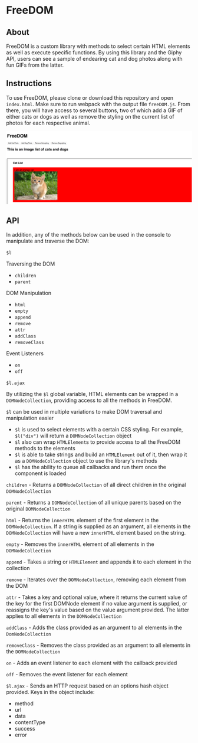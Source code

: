 # FreeDOM

## About
FreeDOM is a custom library with methods to select certain HTML elements as well as execute specific functions. By using this library and the Giphy API, users can see a sample of endearing cat and dog photos along with fun GIFs from the latter.

## Instructions
To use FreeDOM, please clone or download this repository and open `index.html`. Make sure to run webpack with the output file `freeDOM.js`. From there, you will have access to several buttons, two of which add a GIF of either cats or dogs as well as remove the styling on the current list of photos for each respective animal.

![screenshot](FreeDOM.png)

## API

In addition, any of the methods below can be used in the console to manipulate and traverse the DOM:

`$l`

Traversing the DOM

- `children`
- `parent`

DOM Manipulation

- `html`
- `empty`
- `append`
- `remove`
- `attr`
- `addClass`
- `removeClass`

Event Listeners

- `on`
- `off`

`$l.ajax`

By utilizing the `$l` global variable, HTML elements can be wrapped in a `DOMNodeCollection`, providing access to all the methods in FreeDOM.

`$l` can be used in multiple variations to make DOM traversal and manipulation easier
- `$l` is used to select elements with a certain CSS styling. For example, `$l("div")` will return a `DOMNodeCollection` object
- `$l` also can wrap `HTMLElement`s to provide access to all the FreeDOM methods to the elements
- `$l` is able to take strings and build an `HTMLElement` out of it, then wrap it as a `DOMNodeCollection` object to use the library's methods
- `$l` has the ability to queue all callbacks and run them once the component is loaded

`children` - Returns a `DOMNodeCollection` of all direct children in the original `DOMNodeCollection`

`parent` - Returns a `DOMNodeCollection` of all unique parents based on the original `DOMNodeCollection`

`html` - Returns the `innerHTML` element of the first element in the `DOMNodeCollection`. If a string is supplied as an argument, all elements in the `DOMNodeCollection` will have a new `innerHTML` element based on the string.

`empty` - Removes the `innerHTML` element of all elements in the `DOMNodeCollection`

`append` - Takes a string or `HTMLElement` and appends it to each element in the collection

`remove` - Iterates over the `DOMNodeCollection`, removing each element from the DOM

`attr` - Takes a key and optional value, where it returns the current value of the key for the first DOMNode element if no value argument is supplied, or reassigns the key's value based on the value argument provided. The latter applies to all elements in the `DOMNodeCollection`

`addClass` - Adds the class provided as an argument to all elements in the `DomNodeCollection`

`removeClass` - Removes the class provided as an argument to all elements in the `DOMNodeCollection`

`on` - Adds an event listener to each element with the callback provided

`off` - Removes the event listener for each element

`$l.ajax` - Sends an HTTP request based on an options hash object provided. Keys in the object include:
- method
- url
- data
- contentType
- success
- error
